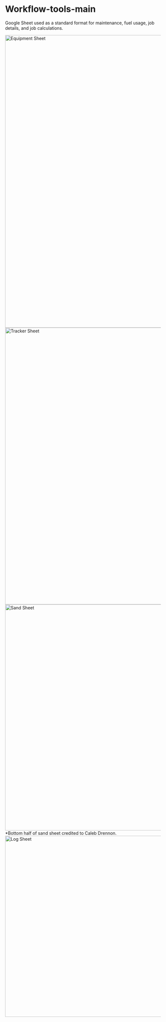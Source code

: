 # Workflow-tools-main
Google Sheet used as a standard format for maintenance, fuel usage, job details, and job calculations. 

<img width="945" alt="Equipment Sheet" src="https://user-images.githubusercontent.com/84663264/119368551-22779f00-bc81-11eb-829a-8f745ad81aab.png">
<img width="894" alt="Tracker Sheet" src="https://user-images.githubusercontent.com/84663264/119368565-273c5300-bc81-11eb-9fe4-615c69898db7.png">
<img width="730" alt="Sand Sheet" src="https://user-images.githubusercontent.com/84663264/119368570-2a374380-bc81-11eb-926d-94c4fa542b9d.png">
*Bottom half of sand sheet credited to Caleb Drennon.
<img width="585" alt="Log Sheet" src="https://user-images.githubusercontent.com/84663264/119368578-2d323400-bc81-11eb-9881-0004fcc0debf.png">




